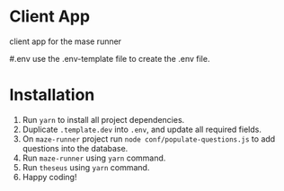 # Client App
client app for the mase runner

#.env
use the .env-template file to create the .env file.

# Installation
1. Run `yarn` to install all project dependencies.
2. Duplicate `.template.dev` into `.env`, and update all required fields.
3. On `maze-runner` project run `node conf/populate-questions.js` to add questions into the database.
4. Run `maze-runner` using `yarn` command.
5. Run `theseus` using `yarn` command.
6. Happy coding!
